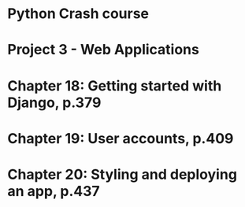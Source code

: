 # Python Crash course

#  Project 3 - Web Applications

# Chapter 18: Getting started with Django, p.379
# Chapter 19: User accounts, p.409
# Chapter 20: Styling and deploying an app, p.437
